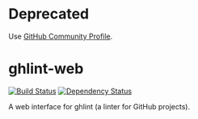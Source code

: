 Deprecated
==========
Use [GitHub Community Profile](https://help.github.com/articles/viewing-your-community-profile/).

ghlint-web
==========
[![Build Status](https://travis-ci.org/nicolasmccurdy/ghlint-web.svg?branch=master)](https://travis-ci.org/nicolasmccurdy/ghlint-web)
[![Dependency Status](https://gemnasium.com/nicolasmccurdy/ghlint-web.svg)](https://gemnasium.com/nicolasmccurdy/ghlint-web)

A web interface for ghlint (a linter for GitHub projects).
